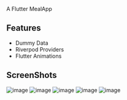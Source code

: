 
A Flutter MealApp

## Features

- Dummy Data
- Riverpod Providers
- Flutter Animations

## ScreenShots

![image](https://github.com/0merbakir/MealsApp-Flutter/assets/100226043/8b3b144b-2dbe-431c-b5be-45da9353296c) ![image](https://github.com/0merbakir/MealsApp-Flutter/assets/100226043/df428c40-edd3-462a-b74e-ae63d920fdb1)       ![image](https://github.com/0merbakir/MealsApp-Flutter/assets/100226043/06eac78f-35a5-4671-a7ca-04413b83cc85)          ![image](https://github.com/0merbakir/MealsApp-Flutter/assets/100226043/19e2d9b5-fe26-47c8-9f9e-c4837e7d7da8)  ![image](https://github.com/0merbakir/MealsApp-Flutter/assets/100226043/e3749d62-eb96-4e19-a023-30adae130704)








